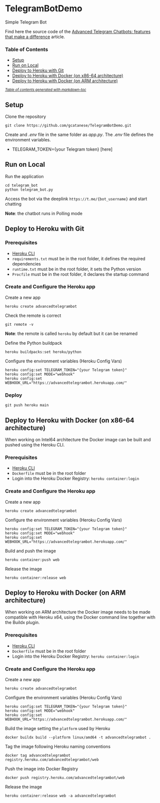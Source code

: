 # TelegramBotDemo
Simple Telegram Bot

Find here the source code of the [Advanced Telegram Chatbots: features that make a difference](https://towardsdatascience.com/bring-your-telegram-chatbot-to-the-next-level-c771ec7d31e4) 
article.

### Table of Contents 
  * [Setup](#setup)
  * [Run on Local](#run-on-local)
  * [Deploy to Heroku with Git](#deploy-to-heroku-with-git)
  * [Deploy to Heroku with Docker (on x86-64 architecture)](#deploy-to-heroku-with-docker-on-x86-64-architecture)
  * [Deploy to Heroku with Docker (on ARM architecture)](#deploy-to-heroku-with-docker-on-arm-architecture)

<small><i><a href='http://ecotrust-canada.github.io/markdown-toc/'>Table of contents generated with markdown-toc</a></i></small>


## Setup

Clone the repository

```
git clone https://github.com/gcatanese/TelegramBotDemo.git
```

Create and *.env* file in the same folder as *app.py*. The *.env* file defines the environment variables.  

* TELEGRAM_TOKEN={your Telegram token} [here]


## Run on Local
Run the application
```
cd telegram_bot
python telegram_bot.py
```
Access the bot via the deeplink `https://t.me/{bot_username}` and start chatting

**Note**: the chatbot runs in Polling mode

## Deploy to Heroku with Git

### Prerequisites
* [Heroku CLI](https://devcenter.heroku.com/articles/heroku-cli)
* `requirements.txt` must be in the root folder, it defines the required dependencies
* `runtime.txt` must be in the root folder, it sets the Python version
* `Procfile` must be in the root folder, it declares the startup command

### Create and Configure the Heroku app

Create a new app 
 
```
heroku create advancedtelegrambot
```

Check the remote is correct
```
git remote -v
```
**Note**: the remote is called `heroku` by default but it can be renamed

Define the Python buildpack
```
heroku buildpacks:set heroku/python
```
Configure the environment variables (Heroku Config Vars)
```
heroku config:set TELEGRAM_TOKEN="{your Telegram token}"
heroku config:set MODE="webhook"
heroku config:set WEBHOOK_URL="https://advancedtelegrambot.herokuapp.com/"
```
### Deploy
```
git push heroku main
```

## Deploy to Heroku with Docker (on x86-64 architecture)

When working on Intel64 architecture the Docker image can be built and pushed using the Heroku CLI.

### Prerequisites
* [Heroku CLI](https://devcenter.heroku.com/articles/heroku-cli)
* `Dockerfile` must be in the root folder
* Login into the Heroku Docker Registry: `heroku container:login`

### Create and Configure the Heroku app

Create a new app 
 
```
heroku create advancedtelegrambot
```

Configure the environment variables (Heroku Config Vars)
```
heroku config:set TELEGRAM_TOKEN="{your Telegram token}"
heroku config:set MODE="webhook"
heroku config:set WEBHOOK_URL="https://advancedtelegrambot.herokuapp.com/"
```
Build and push the image
```
heroku container:push web
```
Release the image
```
heroku container:release web
```

## Deploy to Heroku with Docker (on ARM architecture)

When working on ARM architecture the Docker image needs to be made compatible with Heroku x64, using the Docker 
command line together with the Buildx plugin.

### Prerequisites
* [Heroku CLI](https://devcenter.heroku.com/articles/heroku-cli)
* `Dockerfile` must be in the root folder
* Login into the Heroku Docker Registry: `heroku container:login`

### Create and Configure the Heroku app

Create a new app 
 
```
heroku create advancedtelegrambot
```

Configure the environment variables (Heroku Config Vars)
```
heroku config:set TELEGRAM_TOKEN="{your Telegram token}"
heroku config:set MODE="webhook"
heroku config:set WEBHOOK_URL="https://advancedtelegrambot.herokuapp.com/"
```
Build the image setting the `platform` used by Heroku
```
docker buildx build --platform linux/amd64 -t advancedtelegrambot .
```
Tag the image following Heroku naming conventions
```
docker tag advancedtelegrambot registry.heroku.com/advancedtelegrambot/web
```
Push the image into Docker Registry
```
docker push registry.heroku.com/advancedtelegrambot/web
```
Release the image
```
heroku container:release web -a advancedtelegrambot
```


